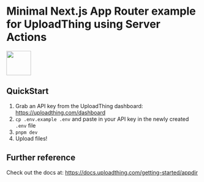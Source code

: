 # Minimal Next.js App Router example for UploadThing using Server Actions

<a href="https://stackblitz.com/github/pingdotgg/uploadthing/tree/main/examples/with-serveractions">
  <img height="64" src="https://github.com/pingdotgg/uploadthing/assets/51714798/45907a4e-aa64-401a-afb3-b6c6df6eb71f" />
</a>

## QuickStart

1. Grab an API key from the UploadThing dashboard:
   https://uploadthing.com/dashboard
2. `cp .env.example .env` and paste in your API key in the newly created `.env`
   file
3. `pnpm dev`
4. Upload files!

## Further reference

Check out the docs at: https://docs.uploadthing.com/getting-started/appdir
